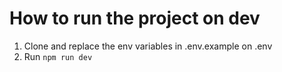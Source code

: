 # How to run the project on dev

1. Clone and replace the env variables in .env.example on .env
2. Run `npm run dev`
